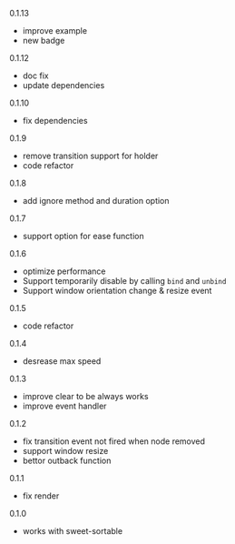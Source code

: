 0.1.13
* improve example
* new badge

0.1.12
* doc fix
* update dependencies

0.1.10
* fix dependencies

0.1.9
* remove transition support for holder
* code refactor

0.1.8
* add ignore method and duration option

0.1.7
* support option for ease function

0.1.6
* optimize performance
* Support temporarily disable by calling `bind` and `unbind`
* Support window orientation change & resize event

0.1.5
* code refactor

0.1.4
* desrease max speed

0.1.3
* improve clear to be always works
* improve event handler

0.1.2
* fix transition event not fired when node removed
* support window resize
* bettor outback function

0.1.1
* fix render

0.1.0
* works with sweet-sortable
